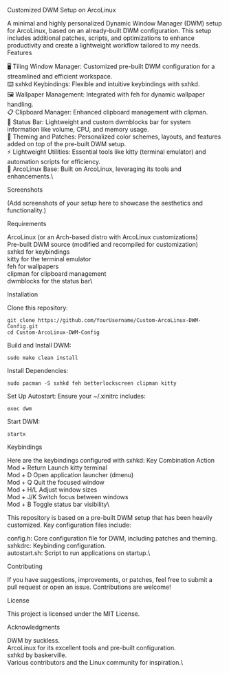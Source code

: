 Customized DWM Setup on ArcoLinux

A minimal and highly personalized Dynamic Window Manager (DWM) setup for ArcoLinux, based on an already-built DWM configuration. This setup includes additional patches, scripts, and optimizations to enhance productivity and create a lightweight workflow tailored to my needs.
Features

  🖥️ Tiling Window Manager: Customized pre-built DWM configuration for a streamlined and efficient workspace.\
  ⌨️ sxhkd Keybindings: Flexible and intuitive keybindings with sxhkd.\
  🖼️ Wallpaper Management: Integrated with feh for dynamic wallpaper handling.\
  📋 Clipboard Manager: Enhanced clipboard management with clipman.\
  📜 Status Bar: Lightweight and custom dwmblocks bar for system information like volume, CPU, and memory usage.\
  🎨 Theming and Patches: Personalized color schemes, layouts, and features added on top of the pre-built DWM setup.\
  ⚡ Lightweight Utilities: Essential tools like kitty (terminal emulator) and automation scripts for efficiency.\
  🐧 ArcoLinux Base: Built on ArcoLinux, leveraging its tools and enhancements.\

Screenshots

(Add screenshots of your setup here to showcase the aesthetics and functionality.)




Requirements

   ArcoLinux (or an Arch-based distro with ArcoLinux customizations)\
   Pre-built DWM source (modified and recompiled for customization)\
   sxhkd for keybindings\
   kitty for the terminal emulator\
   feh for wallpapers\
   clipman for clipboard management\
   dwmblocks for the status bar\

Installation

   Clone this repository:

    git clone https://github.com/YourUsername/Custom-ArcoLinux-DWM-Config.git
    cd Custom-ArcoLinux-DWM-Config

Build and Install DWM:

    sudo make clean install

Install Dependencies:

    sudo pacman -S sxhkd feh betterlockscreen clipman kitty

Set Up Autostart: Ensure your ~/.xinitrc includes:

    exec dwm

Start DWM:

    startx

Keybindings

Here are the keybindings configured with sxhkd:
Key Combination	Action\
Mod + Return	Launch kitty terminal\
Mod + D	Open application launcher (dmenu)\
Mod + Q	Quit the focused window\
Mod + H/L	Adjust window sizes\
Mod + J/K	Switch focus between windows\
Mod + B	Toggle status bar visibility\

This repository is based on a pre-built DWM setup that has been heavily customized. Key configuration files include:

   config.h: Core configuration file for DWM, including patches and theming.\
   sxhkdrc: Keybinding configuration.\
   autostart.sh: Script to run applications on startup.\

Contributing

If you have suggestions, improvements, or patches, feel free to submit a pull request or open an issue. Contributions are welcome!

License

This project is licensed under the MIT License.

Acknowledgments

  DWM by suckless.\
  ArcoLinux for its excellent tools and pre-built configuration.\
  sxhkd by baskerville.\
  Various contributors and the Linux community for inspiration.\
